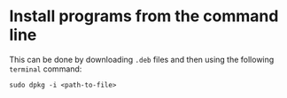 # Install programs from the command line

This can be done by downloading `.deb` files and then using the following `terminal` command:

`sudo dpkg -i <path-to-file>`